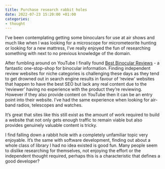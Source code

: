 ```yaml
---
title: Purchase research rabbit holes
date: 2022-07-23 15:20:00 +01:00
categories:
- thought
---
```


I’ve been contemplating getting some binoculars for use at air shows and much like when I was looking for a microscope for micrometeorite hunting or looking for a new mattress, I’ve really enjoyed the fun of researching something with next to no previous knowledge of the domain.

After fumbling around on YouTube I finally found [Best Binocular Reviews](https://www.bestbinocularsreviews.com) - a fantastic one-stop-shop for binocular information. Finding independent review websites for niche categories is challenging these days as they tend to get drowned out in search engine results in favour of ‘review’ websites that happen to have the best SEO but lack any real content due to the ‘reviewer’ having no experience with the product they’re reviewing. However if they also provide content on YouTube then it can be an entry point into their website. I’ve had the same experience when looking for air-band radios, telescopes and watches.

It’s great that sites like this still exist as the amount of work required to build a website that not only gets enough traffic to remain viable but also provides genuinely valuable content is tricky.

I find falling down a rabbit hole with a completely unfamiliar topic very enjoyable. It’s the same with software development, finding out about a whole class of library I had no idea existed is good fun. Many people seem to dislike researching for themselves, not enjoying the effort or the independent thought required, perhaps this is a characteristic that defines a good developer?